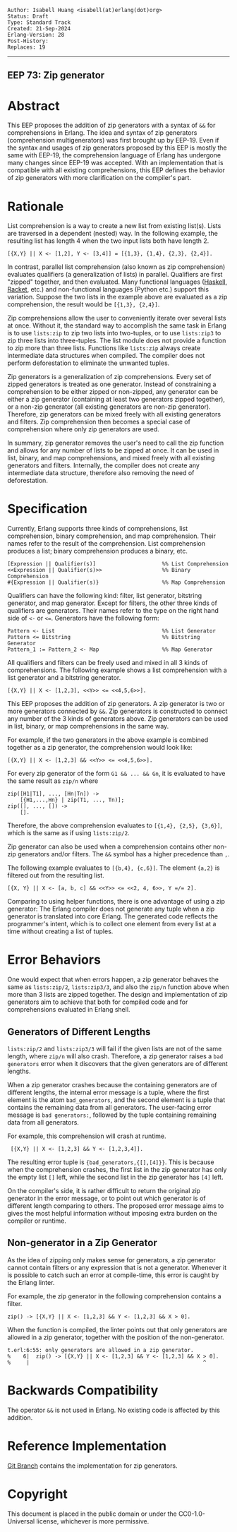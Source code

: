     Author: Isabell Huang <isabell(at)erlang(dot)org>
    Status: Draft
    Type: Standard Track
    Created: 21-Sep-2024
    Erlang-Version: 28
    Post-History:
    Replaces: 19
****
EEP 73: Zip generator
----

Abstract
========

This EEP proposes the addition of zip generators with a syntax of `&&` for
comprehensions in Erlang. The idea and syntax of zip generators (comprehension
multigenerators) was first brought up by EEP-19. Even if the syntax and
usages of zip generators proposed by this EEP is mostly the same with EEP-19,
the comprehension language of Erlang has undergone many changes since EEP-19
was accepted. With an implementation that is compatible with all existing
comprehensions, this EEP defines the behavior of zip generators with more
clarification on the compiler's part.

Rationale
=========

List comprehension is a way to create a new list from existing list(s). Lists
are traversed in a dependent (nested) way. In the following example, the
resulting list has length 4 when the two input lists both have length 2.

    [{X,Y} || X <- [1,2], Y <- [3,4]] = [{1,3}, {1,4}, {2,3}, {2,4}].

In contrast, parallel list comprehension (also known as zip comprehension)
evaluates qualifiers (a generalization of lists) in parallel. Qualifiers are
first "zipped" together, and then evaluated. Many functional languages
([Haskell][2], [Racket][3], etc.) and non-functional languages (Python etc.) support
this variation. Suppose the two lists in the example above are evaluated as
a zip comprehension, the result would be `[{1,3}, {2,4}]`.

Zip comprehensions allow the user to conveniently iterate over several lists
at once. Without it, the standard way to accomplish the same task in Erlang
is to use `lists:zip` to zip two lists into two-tuples, or to use `lists:zip3`
to zip three lists into three-tuples. The list module does not provide a
function to zip more than three lists. Functions like `lists:zip` always
create intermediate data structures when compiled. The compiler does not
perform deforestation to eliminate the unwanted tuples.

Zip generators is a generalization of zip comprehensions. Every set of zipped
generators is treated as one generator. Instead of constraining a comprehension
to be either zipped or non-zipped, any generator can be either a zip generator
(containing at least two generators zipped together), or a non-zip generator
(all existing generators are non-zip generator).  Therefore, zip generators
can be mixed freely with all existing generators and filters. Zip comprehension
then becomes a special case of comprehension where only zip generators are
used.

In summary, zip generator removes the user's need to call the zip function
and allows for any number of lists to be zipped at once. It can be used in
list, binary, and map comprehensions, and mixed freely with all existing
generators and filters. Internally, the compiler does not create any
intermediate data structure, therefore also removing the need of deforestation.

Specification
========================

Currently, Erlang supports three kinds of comprehensions, list comprehension,
binary comprehension, and map comprehension. Their names refer to the result
of the comprehension. List comprehension produces a list; binary comprehension
produces a binary, etc.  

    [Expression || Qualifier(s)]                     %% List Comprehension
    <<Expression || Qualifier(s)>>                   %% Binary Comprehension
    #{Expression || Qualifier(s)}                    %% Map Comprehension

Qualifiers can have the following kind: filter, list generator, bitstring
generator, and map generator. Except for filters, the other three kinds of
qualifiers are generators. Their names refer to the type on the right hand
side of `<-` or `<=`. Generators have the following form:

    Pattern <- List                                  %% List Generator
    Pattern <= Bitstring                             %% Bitstring Generator
    Pattern_1 := Pattern_2 <- Map                    %% Map Generator

All qualifiers and filters can be freely used and mixed in all 3 kinds of
comprehensions. The following example shows a list comprehension with a
list generator and a bitstring generator.

    [{X,Y} || X <- [1,2,3], <<Y>> <= <<4,5,6>>].

This EEP proposes the addition of zip generators. A zip generator is two or
more generators connected by `&&`. Zip generators is constructed to connect
any number of the 3 kinds of generators above. Zip generators can be used
in list, binary, or map comprehensions in the same way.

For example, if the two generators in the above example is combined together
as a zip generator, the comprehension would look like:

    [{X,Y} || X <- [1,2,3] && <<Y>> <= <<4,5,6>>].

For every zip generator of the form
`G1 && ... && Gn`, it is evaluated to have the same result as `zip/n` where

    zip([H1|T1], ..., [Hn|Tn]) ->
        [{H1,...,Hn} | zip(T1, ..., Tn)];
    zip([], ..., []) ->
        [].

Therefore, the above comprehension evaluates to `[{1,4}, {2,5}, {3,6}]`, which
is the same as if using `lists:zip/2`.

Zip generator can also be used when a comprehension contains other non-zip
generators and/or filters. The `&&` symbol has a higher precedence than `,`.

The following example evaluates to `[{b,4}, {c,6}]`. The element `{a,2}` is
filtered out from the resulting list.

    [{X, Y} || X <- [a, b, c] && <<Y>> <= <<2, 4, 6>>, Y =/= 2].

Comparing to using helper functions, there is one advantage of using a zip
generator: The Erlang compiler does not generate any tuple when a zip
generator is translated into core Erlang. The generated code reflects the
programmer's intent, which is to collect one element from every list at a
time without creating a list of tuples.

Error Behaviors
================

One would expect that when errors happen, a zip generator behaves the same
as `lists:zip/2`, `lists:zip3/3`, and also the `zip/n` function above when
more than 3 lists are zipped together. The design and implementation of
zip generators aim to achieve that both for compiled code and for comprehensions
evaluated in Erlang shell.

Generators of Different Lengths
--------------

`lists:zip/2` and `lists:zip3/3` will fail if the given lists are not of the
same length, where `zip/n` will also crash. Therefore, a zip generator raises a
`bad generators` error when it discovers that the given generators are of
different lengths.

When a zip generator crashes because the containing generators are of
different lengths, the internal error message is a tuple, where the first
element is the atom `bad_generators`, and the second element is a tuple that
contains the remaining data from all generators. The user-facing error message
is `bad generators:`, followed by the tuple containing remaining data from
all generators.

For example, this comprehension will crash at runtime.

     [{X,Y} || X <- [1,2,3] && Y <- [1,2,3,4]].

The resulting error tuple is `{bad_generators,{[],[4]}}`. This is because
when the comprehension crashes, the first list in the zip generator has
only the empty list `[]` left, while the second list in the zip generator
has `[4]` left.

On the compiler's side, it is rather difficult to return the original zip
generator in the error message, or to point out which generator is of
different length comparing to others. The proposed error message aims to
gives the most helpful information without imposing extra burden on the
compiler or runtime.

Non-generator in a Zip Generator
-----------------

As the idea of zipping only makes sense for generators, a zip generator cannot
contain filters or any expression that is not a generator. Whenever it is
possible to catch such an error at compile-time, this error is caught by
the Erlang linter.

For example, the zip generator in the following comprehension contains a
filter.

    zip() -> [{X,Y} || X <- [1,2,3] && Y <- [1,2,3] && X > 0].

When the function is compiled, the linter points out that only generators are
allowed in a zip generator, together with the position of the non-generator.

    t.erl:6:55: only generators are allowed in a zip generator.
    %    6|  zip() -> [{X,Y} || X <- [1,2,3] && Y <- [1,2,3] && X > 0].
    %     |                                                       ^

Backwards Compatibility
========================

The operator `&&` is not used in Erlang. No existing code is affected by
this addition.

Reference Implementation
========================

[Git Branch][1] contains the implementation for zip generators.

[1]: https://github.com/lucioleKi/otp/tree/isabell/compiler/zip-comprehension/OTP-19184
[2]: https://downloads.haskell.org/~ghc/5.00/docs/set/parallel-list-comprehensions.html
[3]: https://docs.racket-lang.org/reference/for.html

Copyright
=========

This document is placed in the public domain or under the CC0-1.0-Universal
license, whichever is more permissive.

[EmacsVar]: <> "Local Variables:"
[EmacsVar]: <> "mode: indented-text"
[EmacsVar]: <> "indent-tabs-mode: nil"
[EmacsVar]: <> "sentence-end-double-space: t"
[EmacsVar]: <> "fill-column: 70"
[EmacsVar]: <> "coding: utf-8"
[EmacsVar]: <> "End:"
[VimVar]: <> " vim: set fileencoding=utf-8 expandtab shiftwidth=4 softtabstop=4: "

